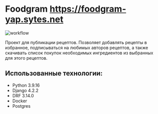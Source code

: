 # Foodgram **https://foodgram-yap.sytes.net**

![workflow](https://github.com/ArtemKAF/foodgram-project-react/actions/workflows/main.yml/badge.svg)

Проект для публикации рецептов. Позволяет добавлять рецепты в избранное,
подписываться на любимых авторов рецептов, а также скачивать список покупок
необходимых ингредиентов из выбранных для этого рецептов.

## Использованные технологии:
- Python 3.9.16
- Django 4.2.2
- DRF 3.14.0
- Docker
- Postgres

